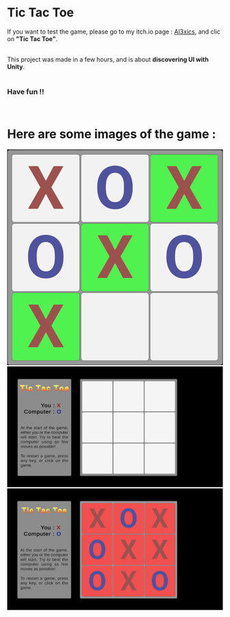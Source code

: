 # Tic Tac Toe

If you want to test the game, please go to my itch.io page : [Al3xics](https://al3xics.itch.io/), and clic on **"Tic Tac Toe"**.<br>
<br>

This project was made in a few hours, and is about **discovering UI with Unity**.<br>
<br>

### Have fun !!
<br>

# Here are some images of the game :<br>
![Image 1](./Images/Image_1.png)
![Image 2](./Images/Image_2.png)
![Image 3](./Images/Image_3.png)
